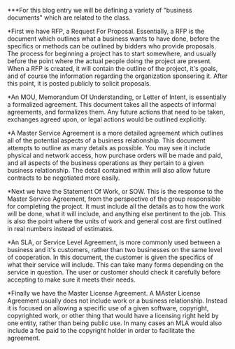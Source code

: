 ***For this blog entry we will be defining a variety of "business documents" which are related to the class.

*First we have RFP, a Request For Proposal.
Essentially, a RFP is the document which outlines what a business wants to have done, before the specifics or methods can be outlined by bidders who provide proposals.
The process for beginning a project has to start somewhere, and usually before the point where the actual people doing the project are present. When a RFP is created, it will contain the outline of the project, it's goals, and of course the information regarding the organization sponsering it. After this point, it is posted publicly to solicit proposals.

*An MOU, Memorandum Of Understanding, or Letter of Intent, is essentially a formalized agreement.
This document takes all the aspects of informal agreements, and formalizes them. Any future actions that need to be taken, exchanges agreed upon, or legal actions would be outlined explicitly.

*A Master Service Agreement is a more detailed agreement which outlines all of the potential aspects of a business relationship.
This document attempts to outline as many details as possible. You may see it include physical and network access, how purchase orders will be made and paid, and all aspects of the business operations as they pertain to a given business relationship. The detail contained within will also allow future contracts to be negotiated more easily.

*Next we have the Statement Of Work, or SOW.
This is the response to the Master Service Agreement, from the perspective of the group responsible for completing the project. It must include all the details as to how the work will be done, what it will include, and anything else pertinent to the job. This is also the point where the units of work and general cost are first outlined in real numbers instead of estimates.

*An SLA, or Service Level Agreement, is more commonly used between a business and it's customers, rather than two businesses on the same level of cooperation.
In this document, the customer is given the specifics of what their service will include. This can take many forms depending on the service in question. The user or customer should check it carefully before accepting to make sure it meets their needs.

*Finally we have the Master License Agreement.
A MAster License Agreement usually does not include work or a business relationship. Instead it is focused on allowing a specific use of a given software, copyright, copyrighted work, or other thing that would have a licensing right held by one entity, rather than being public use. In many cases an MLA would also include a fee paid to the copyright holder in order to facilitate the agreement.
